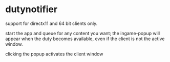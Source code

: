 # dutynotifier

support for directx11 and 64 bit clients only.

start the app and queue for any content you want;
the ingame-popup will appear when the duty becomes available, even if the client is not the active window.

clicking the popup activates the client window
